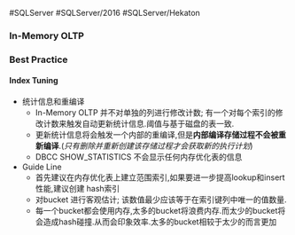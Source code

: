 #SQLServer  #SQLServer/2016 #SQLServer/Hekaton


### In-Memory OLTP
### Best Practice 
#### Index Tuning
- 统计信息和重编译
	- In-Memory OLTP 并不对单独的列进行修改计数; 有一个对每个索引的修改计数来触发自动更新统计信息.阈值与基于磁盘的表一致.
	- 更新统计信息将会触发一个内部的重编译,但是**内部编译存储过程不会被重新编译**.(_只有删除并重新创建该存储过程才会获取新的执行计划_)
	- DBCC SHOW_STATISTICS 不会显示任何内存优化表的信息
- Guide Line
	- 首先建议在内存优化表上建立范围索引,如果要进一步提高lookup和insert性能,建议创建 hash索引
	- 对bucket 进行客观估计; 该数值最少应该等于在索引键列中唯一的值数量.
	- 每一个bucket都会使用内存,太多的bucket将浪费内存.而太少的bucket将会造成hash碰撞.从而会印象效率.太多的bucket相较于太少的而言更加

